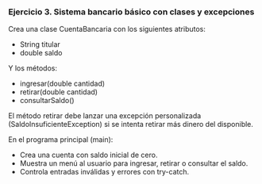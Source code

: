 ### Ejercicio 3. Sistema bancario básico con clases y excepciones

Crea una clase CuentaBancaria con los siguientes atributos:
- String titular
- double saldo

Y los métodos:
- ingresar(double cantidad)
- retirar(double cantidad)
- consultarSaldo()

El método retirar debe lanzar una excepción personalizada (SaldoInsuficienteException) si se intenta retirar más dinero del disponible.

En el programa principal (main):
- Crea una cuenta con saldo inicial de cero.
- Muestra un menú al usuario para ingresar, retirar o consultar el saldo.
- Controla entradas inválidas y errores con try-catch.
